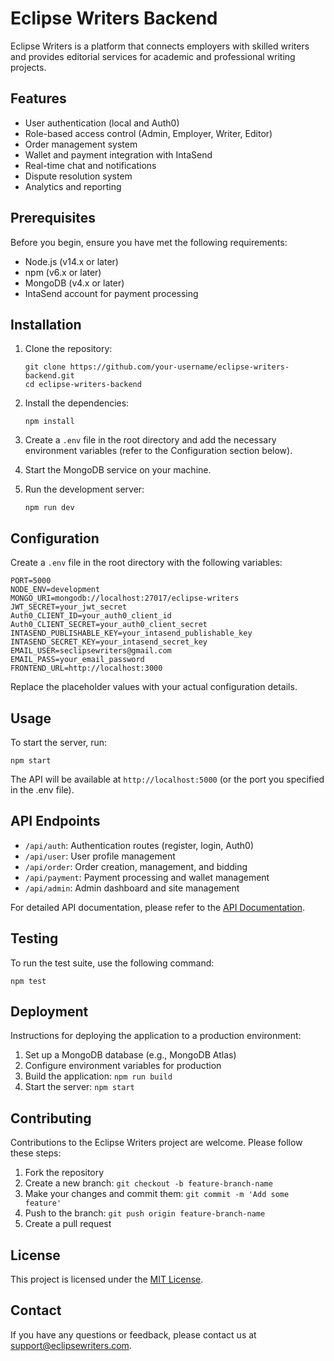 # Eclipse Writers Backend

Eclipse Writers is a platform that connects employers with skilled writers and provides editorial services for academic and professional writing projects.

## Features

- User authentication (local and Auth0)
- Role-based access control (Admin, Employer, Writer, Editor)
- Order management system
- Wallet and payment integration with IntaSend
- Real-time chat and notifications
- Dispute resolution system
- Analytics and reporting

## Prerequisites

Before you begin, ensure you have met the following requirements:

- Node.js (v14.x or later)
- npm (v6.x or later)
- MongoDB (v4.x or later)
- IntaSend account for payment processing

## Installation

1. Clone the repository:
   ```
   git clone https://github.com/your-username/eclipse-writers-backend.git
   cd eclipse-writers-backend
   ```

2. Install the dependencies:
   ```
   npm install
   ```

3. Create a `.env` file in the root directory and add the necessary environment variables (refer to the Configuration section below).

4. Start the MongoDB service on your machine.

5. Run the development server:
   ```
   npm run dev
   ```

## Configuration

Create a `.env` file in the root directory with the following variables:

```
PORT=5000
NODE_ENV=development
MONGO_URI=mongodb://localhost:27017/eclipse-writers
JWT_SECRET=your_jwt_secret
Auth0_CLIENT_ID=your_auth0_client_id
Auth0_CLIENT_SECRET=your_auth0_client_secret
INTASEND_PUBLISHABLE_KEY=your_intasend_publishable_key
INTASEND_SECRET_KEY=your_intasend_secret_key
EMAIL_USER=seclipsewriters@gmail.com
EMAIL_PASS=your_email_password
FRONTEND_URL=http://localhost:3000
```

Replace the placeholder values with your actual configuration details.

## Usage

To start the server, run:

```
npm start
```

The API will be available at `http://localhost:5000` (or the port you specified in the .env file).

## API Endpoints

- `/api/auth`: Authentication routes (register, login, Auth0)
- `/api/user`: User profile management
- `/api/order`: Order creation, management, and bidding
- `/api/payment`: Payment processing and wallet management
- `/api/admin`: Admin dashboard and site management

For detailed API documentation, please refer to the [API Documentation](link-to-your-api-docs).

## Testing

To run the test suite, use the following command:

```
npm test
```

## Deployment

Instructions for deploying the application to a production environment:

1. Set up a MongoDB database (e.g., MongoDB Atlas)
2. Configure environment variables for production
3. Build the application: `npm run build`
4. Start the server: `npm start`

## Contributing

Contributions to the Eclipse Writers project are welcome. Please follow these steps:

1. Fork the repository
2. Create a new branch: `git checkout -b feature-branch-name`
3. Make your changes and commit them: `git commit -m 'Add some feature'`
4. Push to the branch: `git push origin feature-branch-name`
5. Create a pull request

## License

This project is licensed under the [MIT License](LICENSE).

## Contact

If you have any questions or feedback, please contact us at support@eclipsewriters.com.